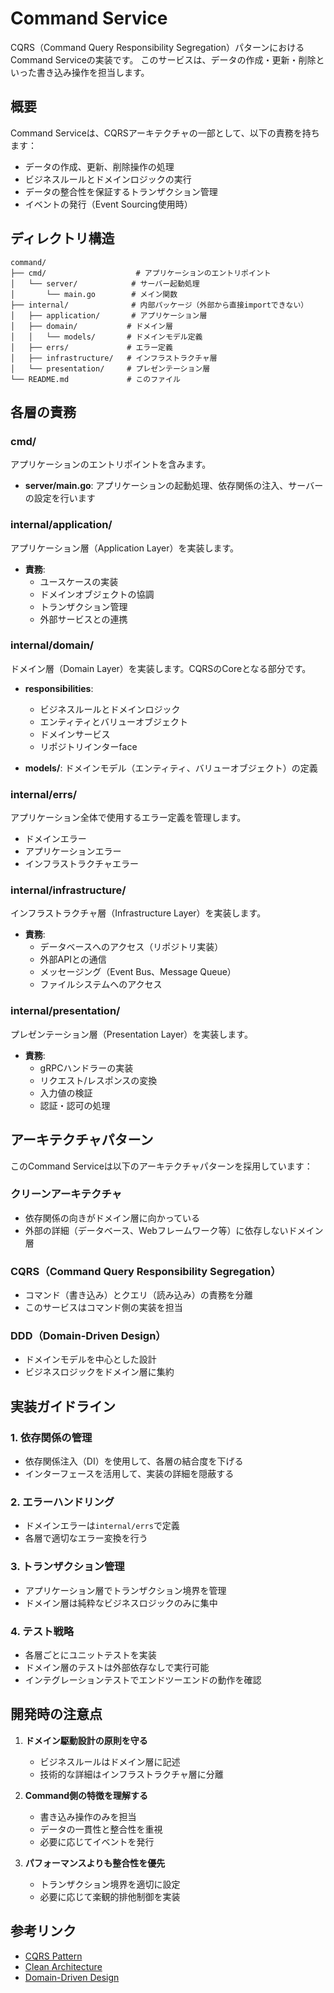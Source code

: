 # Command Service

CQRS（Command Query Responsibility Segregation）パターンにおけるCommand Serviceの実装です。
このサービスは、データの作成・更新・削除といった書き込み操作を担当します。

## 概要

Command Serviceは、CQRSアーキテクチャの一部として、以下の責務を持ちます：

- データの作成、更新、削除操作の処理
- ビジネスルールとドメインロジックの実行
- データの整合性を保証するトランザクション管理
- イベントの発行（Event Sourcing使用時）

## ディレクトリ構造

```text
command/
├── cmd/                    # アプリケーションのエントリポイント
│   └── server/            # サーバー起動処理
│       └── main.go        # メイン関数
├── internal/              # 内部パッケージ（外部から直接importできない）
│   ├── application/       # アプリケーション層
│   ├── domain/           # ドメイン層
│   │   └── models/       # ドメインモデル定義
│   ├── errs/             # エラー定義
│   ├── infrastructure/   # インフラストラクチャ層
│   └── presentation/     # プレゼンテーション層
└── README.md             # このファイル
```

## 各層の責務

### cmd/

アプリケーションのエントリポイントを含みます。

- **server/main.go**: アプリケーションの起動処理、依存関係の注入、サーバーの設定を行います

### internal/application/

アプリケーション層（Application Layer）を実装します。

- **責務**:
  - ユースケースの実装
  - ドメインオブジェクトの協調
  - トランザクション管理
  - 外部サービスとの連携

### internal/domain/

ドメイン層（Domain Layer）を実装します。CQRSのCoreとなる部分です。

- **responsibilities**:
  - ビジネスルールとドメインロジック
  - エンティティとバリューオブジェクト
  - ドメインサービス
  - リポジトリインターface

- **models/**: ドメインモデル（エンティティ、バリューオブジェクト）の定義

### internal/errs/

アプリケーション全体で使用するエラー定義を管理します。

- ドメインエラー
- アプリケーションエラー
- インフラストラクチャエラー

### internal/infrastructure/

インフラストラクチャ層（Infrastructure Layer）を実装します。

- **責務**:
  - データベースへのアクセス（リポジトリ実装）
  - 外部APIとの通信
  - メッセージング（Event Bus、Message Queue）
  - ファイルシステムへのアクセス

### internal/presentation/

プレゼンテーション層（Presentation Layer）を実装します。

- **責務**:
  - gRPCハンドラーの実装
  - リクエスト/レスポンスの変換
  - 入力値の検証
  - 認証・認可の処理

## アーキテクチャパターン

このCommand Serviceは以下のアーキテクチャパターンを採用しています：

### クリーンアーキテクチャ

- 依存関係の向きがドメイン層に向かっている
- 外部の詳細（データベース、Webフレームワーク等）に依存しないドメイン層

### CQRS（Command Query Responsibility Segregation）

- コマンド（書き込み）とクエリ（読み込み）の責務を分離
- このサービスはコマンド側の実装を担当

### DDD（Domain-Driven Design）

- ドメインモデルを中心とした設計
- ビジネスロジックをドメイン層に集約

## 実装ガイドライン

### 1. 依存関係の管理

- 依存関係注入（DI）を使用して、各層の結合度を下げる
- インターフェースを活用して、実装の詳細を隠蔽する

### 2. エラーハンドリング

- ドメインエラーは`internal/errs`で定義
- 各層で適切なエラー変換を行う

### 3. トランザクション管理

- アプリケーション層でトランザクション境界を管理
- ドメイン層は純粋なビジネスロジックのみに集中

### 4. テスト戦略

- 各層ごとにユニットテストを実装
- ドメイン層のテストは外部依存なしで実行可能
- インテグレーションテストでエンドツーエンドの動作を確認

## 開発時の注意点

1. **ドメイン駆動設計の原則を守る**
   - ビジネスルールはドメイン層に記述
   - 技術的な詳細はインフラストラクチャ層に分離

2. **Command側の特徴を理解する**
   - 書き込み操作のみを担当
   - データの一貫性と整合性を重視
   - 必要に応じてイベントを発行

3. **パフォーマンスよりも整合性を優先**
   - トランザクション境界を適切に設定
   - 必要に応じて楽観的排他制御を実装

## 参考リンク

- [CQRS Pattern](https://docs.microsoft.com/en-us/azure/architecture/patterns/cqrs)
- [Clean Architecture](https://blog.cleancoder.com/uncle-bob/2012/08/13/the-clean-architecture.html)
- [Domain-Driven Design](https://www.domainlanguage.com/ddd/)
